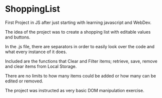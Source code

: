 # ShoppingList

First Project in JS after just starting with learning javascript and WebDev.

The idea of the project was to create a shopping list with editable values and buttons.

In the .js file, there are separators in order to easily look over the code and what every instance of it does.

Included are the functions that Clear and Filter items; retrieve, save, remove and clear items from Local Storage.

There are no limits to how many items could be added or how many can be edited or removed.

The project was instructed as very basic DOM manipulation exercise.
